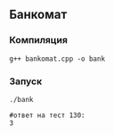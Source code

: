 ## Банкомат

### Компиляция

	g++ bankomat.cpp -o bank

### Запуск
	./bank

	#ответ на тест 130:
	3

